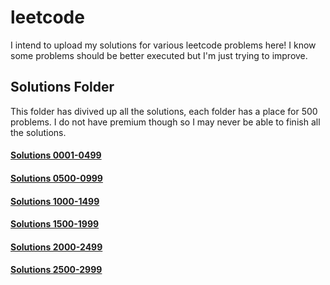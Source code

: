 # leetcode
I intend to upload my solutions for various leetcode problems here! I know some problems should be better executed but I'm just trying to improve. 

## Solutions Folder
This folder has divived up all the solutions, each folder has a place for 500 problems. I do not have premium though so I may never be able to finish all the solutions. 

#### [Solutions 0001-0499](solutions/0001-0499)
#### [Solutions 0500-0999](solutions/0500-0999)
#### [Solutions 1000-1499](solutions/1000-1499)
#### [Solutions 1500-1999](solutions/1500-1999)
#### [Solutions 2000-2499](solutions/2000-2499)
#### [Solutions 2500-2999](solutions/2500-2999)

